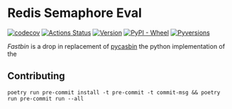 # Redis Semaphore Eval

[![codecov](https://codecov.io/gh/wakemaster39/redis-semaphore-eval/branch/master/graph/badge.svg?token=BHTUPI4A0A)](https://codecov.io/gh/wakemaster39/redis-semaphore-eval)
[![Actions Status](https://github.com/wakemaster39/redis-semaphore-eval/workflows/Tests/badge.svg)](https://github.comwakemaster39/redis-semaphore-eval/actions)
[![Version](https://img.shields.io/pypi/v/redis-semaphore-eval)](https://pypi.org/project/redis-semaphore-eval/)
[![PyPI - Wheel](https://img.shields.io/pypi/wheel/redis-semaphore-eval.svg)](https://pypi.org/project/redis-semaphore-eval/)
[![Pyversions](https://img.shields.io/pypi/pyversions/redis-semaphore-eval.svg)](https://pypi.org/project/redis-semaphore-eval/)

_Fastbin_ is a drop in replacement of [pycasbin](https://github.com/casbin/pycasbin) the python implementation of the



## Contributing

```
poetry run pre-commit install -t pre-commit -t commit-msg && poetry run pre-commit run --all
```
